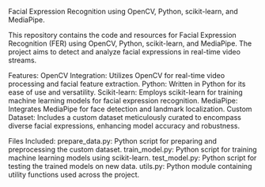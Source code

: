 Facial Expression Recognition using OpenCV, Python, scikit-learn, and MediaPipe.

This repository contains the code and resources for Facial Expression Recognition (FER) using OpenCV, Python, scikit-learn, and MediaPipe.
The project aims to detect and analyze facial expressions in real-time video streams.

Features:
OpenCV Integration: Utilizes OpenCV for real-time video processing and facial feature extraction.
Python: Written in Python for its ease of use and versatility.
Scikit-learn: Employs scikit-learn for training machine learning models for facial expression recognition.
MediaPipe: Integrates MediaPipe for face detection and landmark localization.
Custom Dataset: Includes a custom dataset meticulously curated to encompass diverse facial expressions, enhancing model accuracy and robustness.

Files Included:
prepare_data.py: Python script for preparing and preprocessing the custom dataset.
train_model.py: Python script for training machine learning models using scikit-learn.
test_model.py: Python script for testing the trained models on new data.
utils.py: Python module containing utility functions used across the project.
